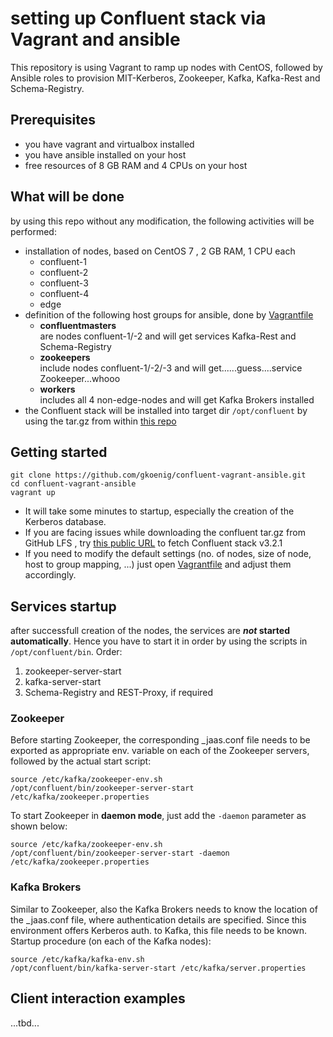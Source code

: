 # setting up Confluent stack via Vagrant and ansible
This repository is using Vagrant to ramp up nodes with CentOS, followed by Ansible roles to provision MIT-Kerberos, Zookeeper, Kafka, Kafka-Rest and Schema-Registry.  

## Prerequisites
* you have vagrant and virtualbox installed
* you have ansible installed on your host
* free resources of 8 GB RAM and 4 CPUs on your host

## What will be done  
by using this repo without any modification, the following activities will be performed:  

* installation of nodes, based on CentOS 7 , 2 GB RAM, 1 CPU each
  * confluent-1
  * confluent-2
  * confluent-3
  * confluent-4
  * edge
* definition of the following host groups for ansible, done by [Vagrantfile](./Vagrantfile)  
  * **confluentmasters**  
  are nodes confluent-1/-2 and will get services Kafka-Rest and Schema-Registry  
  * **zookeepers**  
  include nodes confluent-1/-2/-3 and will get......guess....service Zookeeper...whooo
  * **workers**  
  includes all 4 non-edge-nodes and will get Kafka Brokers installed  
* the Confluent stack will be installed into target dir ```/opt/confluent``` by using the tar.gz from within [this repo](./resources)

## Getting started
```  
git clone https://github.com/gkoenig/confluent-vagrant-ansible.git  
cd confluent-vagrant-ansible  
vagrant up
```
- It will take some minutes to startup, especially the creation of the Kerberos database.  
- If you are facing issues while downloading the confluent tar.gz from GitHub LFS , try [this public URL](http://packages.confluent.io/archive/3.2/confluent-oss-3.2.1-2.11.tar.gz) to fetch Confluent stack v3.2.1  
- If you need to modify the default settings (no. of nodes, size of node, host to group mapping, ...) just open [Vagrantfile](./Vagrantfile) and adjust them accordingly.

## Services startup
after successfull creation of the nodes, the services are **_not_ started automatically**. Hence you have to start it in order by using the scripts in ```/opt/confluent/bin```. Order:
1. zookeeper-server-start
2. kafka-server-start
3. Schema-Registry and REST-Proxy, if required    

### Zookeeper
Before starting Zookeeper, the corresponding _jaas.conf file needs to be exported as appropriate env. variable on each of the Zookeeper servers, followed by the actual start script:
```
source /etc/kafka/zookeeper-env.sh
/opt/confluent/bin/zookeeper-server-start /etc/kafka/zookeeper.properties

```
To start Zookeeper in **daemon mode**, just add the ```-daemon``` parameter as shown below:  
```
source /etc/kafka/zookeeper-env.sh
/opt/confluent/bin/zookeeper-server-start -daemon /etc/kafka/zookeeper.properties
```

### Kafka Brokers
Similar to Zookeeper, also the Kafka Brokers needs to know the location of the _jaas.conf file, where authentication details are specified. Since this environment offers Kerberos auth. to Kafka, this file needs to be known. Startup procedure (on each of the Kafka nodes):  
```
source /etc/kafka/kafka-env.sh
/opt/confluent/bin/kafka-server-start /etc/kafka/server.properties
```

## Client interaction examples
...tbd...
